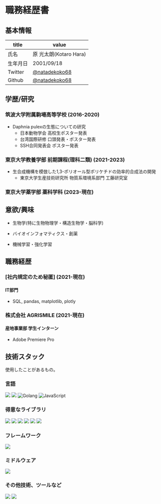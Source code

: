 # 職務経歴書

## 基本情報

|title|value|
|---|---|
|氏名|原 光太朗(Kotaro Hara)|
|生年月日|2001/09/18|
|Twitter|[@natadekoko68](https://twitter.com/natadekoko68)|
|Github|[@natadekoko68](https://github.com/natadekoko68)|

## 学歴/研究

### 筑波大学附属駒場高等学校 (2016-2020)
- Daphnia pulexの生態についての研究
  - 日本動物学会 高校生ポスター発表
  - 台湾国際研修 口頭発表・ポスター発表
  - SSH合同発表会 ポスター発表
### 東京大学教養学部 前期課程(理科二類) (2021-2023)
- 生合成機構を模倣した1,3-ポリオール型ポリケチドの効率的合成法の開発
  - 東京大学生産技術研究所 物質系環境系部門 工藤研究室
### 東京大学薬学部 薬科学科 (2023-現在)

## 意欲/興味
- 生物学(特に生物物理学・構造生物学・脳科学)

- バイオインフォマティクス・創薬

- 機械学習・強化学習


## 職務経歴

### [社内規定のため秘匿] (2021-現在)

#### IT部門 
- SQL, pandas, matplotlib, plotly

### 株式会社 AGRISMILE (2021-現在)

#### 産地事業部 学生インターン
- Adobe Premiere Pro



## 技術スタック

使用したことがあるもの。

### 言語

<p>
  <img src="https://img.shields.io/badge/-Python-F9DC3E.svg?logo=python&style=flat">
  <img src="https://img.shields.io/badge/-C++-blue?logo=cplusplus">
  <img src="https://img.shields.io/badge/-Golang-00ADD8?logo=go&logoColor=white&style=flat" alt="Golang">
  <img src="https://img.shields.io/badge/-JavaScript-F7DF1E?logo=javascript&logoColor=white&style=flat" alt="JavaScript">
</p>

### 得意なライブラリ
<p>
  <img src="https://img.shields.io/badge/pandas-%23150458.svg?style=for-the-badge&logo=pandas&logoColor=white">
  <img src="https://img.shields.io/badge/Matplotlib-%23ffffff.svg?style=for-the-badge&logo=Matplotlib&logoColor=black">
  <img src="https://img.shields.io/badge/numpy-%23013243.svg?style=for-the-badge&logo=numpy&logoColor=white">
  <img src="https://img.shields.io/badge/Plotly-%233F4F75.svg?style=for-the-badge&logo=plotly&logoColor=white">
  <img src="https://img.shields.io/badge/scikit--learn-%23F7931E.svg?style=for-the-badge&logo=scikit-learn&logoColor=white">
  <img src="https://img.shields.io/badge/SciPy-%230C55A5.svg?style=for-the-badge&logo=scipy&logoColor=%white">
</p>

### フレームワーク
<p>
  <img src="https://img.shields.io/badge/-Django-092E20.svg?logo=django&style=flat">
</p>

### ミドルウェア
<p>
  <img src="https://img.shields.io/badge/-PostgreSQL-336791.svg?logo=postgresql&style=flat">
</p>

### その他技術、ツールなど

<p>
  <img src="https://img.shields.io/badge/Adobe%20Premiere%20Pro-9999FF.svg?style=for-the-badge&logo=Adobe%20Premiere%20Pro&logoColor=white">
  <img src="https://img.shields.io/badge/Anaconda-%2344A833.svg?style=for-the-badge&logo=anaconda&logoColor=white">
</p>

